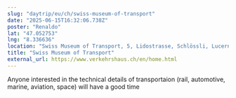 ```yaml
---
slug: "daytrip/eu/ch/swiss-museum-of-transport"
date: "2025-06-15T16:32:06.738Z"
poster: "Renaldo"
lat: "47.052753"
lng: "8.336636"
location: "Swiss Museum of Transport, 5, Lidostrasse, Schlössli, Lucerne, 6006, Switzerland"
title: "Swiss Museum of Transport"
external_url: https://www.verkehrshaus.ch/en/home.html
---
```

Anyone interested in the technical details of transportaion (rail, automotive, marine, aviation, space) will have a good time